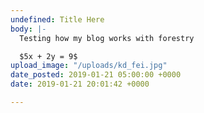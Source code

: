 ```yaml
---
undefined: Title Here
body: |-
  Testing how my blog works with forestry

  $5x + 2y = 9$
upload_image: "/uploads/kd_fei.jpg"
date_posted: 2019-01-21 05:00:00 +0000
date: 2019-01-21 20:01:42 +0000

---
```

